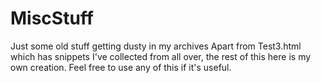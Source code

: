 # MiscStuff
Just some old stuff getting dusty in my archives
Apart from Test3.html which has snippets I've collected from all over, the rest of this here
is my own creation. Feel free to use any of this if it's useful.

